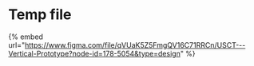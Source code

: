 # Temp file

{% embed url="https://www.figma.com/file/qVUaK5Z5FmgQV16C71RRCn/USCT---Vertical-Prototype?node-id=178-5054&type=design" %}